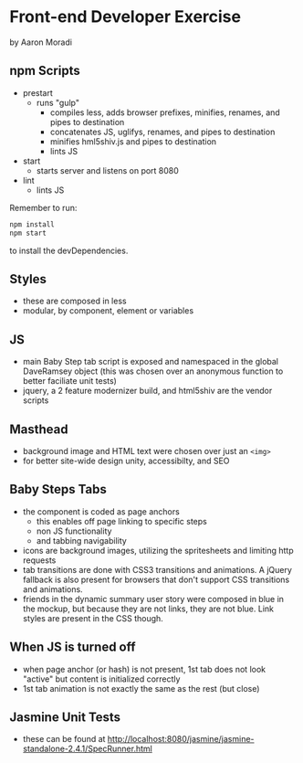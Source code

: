 Front-end Developer Exercise
============================

by Aaron Moradi

npm Scripts
-----------
- prestart
	- runs "gulp"
		- compiles less, adds browser prefixes, minifies, renames, and pipes to destination
		- concatenates JS, uglifys, renames, and pipes to destination
		- minifies hml5shiv.js and pipes to destination
		- lints JS 
- start
	- starts server and listens on port 8080
- lint
	- lints JS

Remember to run:

```sh
npm install
npm start
```
to install the devDependencies.

Styles
------
- these are composed in less
- modular, by component, element or variables

JS
--
- main Baby Step tab script is exposed and namespaced in the global DaveRamsey object (this was chosen over an anonymous function to better faciliate unit tests)
- jquery, a 2 feature modernizer build, and html5shiv are the vendor scripts

Masthead
--------
- background image and HTML text were chosen over just an `<img>`
- for better site-wide design unity, accessibilty, and SEO

Baby Steps Tabs
---------------
- the component is coded as page anchors
	- this enables off page linking to specific steps
	- non JS functionality
	- and tabbing navigability
- icons are background images, utilizing the spritesheets and limiting http requests
- tab transitions are done with CSS3 transitions and animations. A jQuery fallback is also present for browsers that don't support CSS transitions and animations.
- friends in the dynamic summary user story were composed in blue in the mockup, but because they are not links, they are not blue. Link styles are present in the CSS though.

When JS is turned off
---------------------
- when page anchor (or hash) is not present, 1st tab does not look "active" but content is initialized correctly
- 1st tab animation is not exactly the same as the rest (but close)

Jasmine Unit Tests
------------------
- these can be found at [http://localhost:8080/jasmine/jasmine-standalone-2.4.1/SpecRunner.html](http://localhost:8080/jasmine/jasmine-standalone-2.4.1/SpecRunner.html)